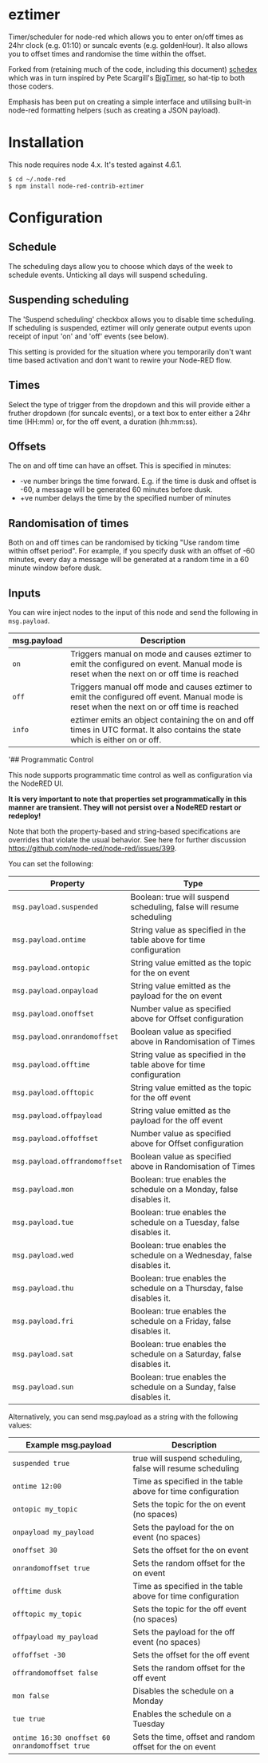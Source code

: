 # eztimer

Timer/scheduler for node-red which allows you to enter on/off times as 24hr clock (e.g. 01:10) or suncalc events (e.g.
goldenHour). It also allows you to offset times and randomise the time within the offset.

Forked from (retaining much of the code, including this document) [schedex](https://github.com/biddster/node-red-contrib-schedex) which was in turn inspired by Pete Scargill's [BigTimer](http://tech.scargill.net/big-timer/), so
hat-tip to both those coders.

Emphasis has been put on creating a simple interface and utilising built-in node-red formatting helpers (such as creating
a JSON payload).

# Installation

This node requires node 4.x. It's tested against 4.6.1.

    $ cd ~/.node-red
    $ npm install node-red-contrib-eztimer

# Configuration

## Schedule

The scheduling days allow you to choose which days of the week to schedule events. Unticking all days will suspend
scheduling.

## Suspending scheduling

The 'Suspend scheduling' checkbox allows you to disable time scheduling. If scheduling is suspended, eztimer will only
generate output events upon receipt of input 'on' and 'off' events (see below).

This setting is provided for the situation where you temporarily don't want time based activation and don't want to
rewire your Node-RED flow.

## Times

Select the type of trigger from the dropdown and this will provide either a fruther dropdown (for suncalc events), or a text
box to enter either a 24hr time (HH:mm) or, for the off event, a duration (hh:mm:ss).

## Offsets

The on and off time can have an offset. This is specified in minutes:

* -ve number brings the time forward. E.g. if the time is dusk and offset is -60, a message will be generated 60 minutes
  before dusk.
* +ve number delays the time by the specified number of minutes

## Randomisation of times

Both on and off times can be randomised by ticking "Use random time within offset period". For example, if you specify
dusk with an offset of -60 minutes, every day a message will be generated at a random time in a 60 minute window before
dusk.

## Inputs

You can wire inject nodes to the input of this node and send the following in `msg.payload`.

| msg.payload | Description                                                                                                                                |
| ----------- | ------------------------------------------------------------------------------------------------------------------------------------------ |
| `on`        | Triggers manual on mode and causes eztimer to emit the configured on event. Manual mode is reset when the next on or off time is reached   |
| `off`       | Triggers manual off mode and causes eztimer to emit the configured off event. Manual mode is reset when the next on or off time is reached |
| `info`      | eztimer emits an object containing the on and off times in UTC format. It also contains the state which is either on or off.               |

'## Programmatic Control

This node supports programmatic time control as well as configuration via the NodeRED UI.

**It is very important to note that properties set programmatically in this manner are transient. They will not persist
over a NodeRED restart or redeploy!**

Note that both the property-based and string-based specifications are overrides that violate the usual behavior. 
See here for further discussion https://github.com/node-red/node-red/issues/399.

You can set the following:

| Property                      | Type                                                                  |
| ----------------------------- | --------------------------------------------------------------------- |
| `msg.payload.suspended`       | Boolean: true will suspend scheduling, false will resume scheduling   |
| `msg.payload.ontime`          | String value as specified in the table above for time configuration   |
| `msg.payload.ontopic`         | String value emitted as the topic for the on event                    |
| `msg.payload.onpayload`       | String value emitted as the payload for the on event                  |
| `msg.payload.onoffset`        | Number value as specified above for Offset configuration              |
| `msg.payload.onrandomoffset`  | Boolean value as specified above in Randomisation of Times            |
| `msg.payload.offtime`         | String value as specified in the table above for time configuration   |
| `msg.payload.offtopic`        | String value emitted as the topic for the off event                   |
| `msg.payload.offpayload`      | String value emitted as the payload for the off event                 |
| `msg.payload.offoffset`       | Number value as specified above for Offset configuration              |
| `msg.payload.offrandomoffset` | Boolean value as specified above in Randomisation of Times            |
| `msg.payload.mon`             | Boolean: true enables the schedule on a Monday, false disables it.    |
| `msg.payload.tue`             | Boolean: true enables the schedule on a Tuesday, false disables it.   |
| `msg.payload.wed`             | Boolean: true enables the schedule on a Wednesday, false disables it. |
| `msg.payload.thu`             | Boolean: true enables the schedule on a Thursday, false disables it.  |
| `msg.payload.fri`             | Boolean: true enables the schedule on a Friday, false disables it.    |
| `msg.payload.sat`             | Boolean: true enables the schedule on a Saturday, false disables it.  |
| `msg.payload.sun`             | Boolean: true enables the schedule on a Sunday, false disables it.    |

Alternatively, you can send msg.payload as a string with the following values:

| Example msg.payload                            | Description                                                  |
| ---------------------------------------------- | ------------------------------------------------------------ |
| `suspended true`                               | true will suspend scheduling, false will resume scheduling   |
| `ontime 12:00`                                 | Time as specified in the table above for time configuration  |
| `ontopic my_topic`                             | Sets the topic for the on event (no spaces)                  |
| `onpayload my_payload`                         | Sets the payload for the on event (no spaces)                |
| `onoffset 30`                                  | Sets the offset for the on event                             |
| `onrandomoffset true`                          | Sets the random offset for the on event                      |
| `offtime dusk`                                 | Time as specified in the table above for time configuration  |
| `offtopic my_topic`                            | Sets the topic for the off event (no spaces)                 |
| `offpayload my_payload`                        | Sets the payload for the off event (no spaces)               |
| `offoffset -30`                                | Sets the offset for the off event                            |
| `offrandomoffset false`                        | Sets the random offset for the off event                     |
| `mon false`                                    | Disables the schedule on a Monday                            |
| `tue true`                                     | Enables the schedule on a Tuesday                            |
| `ontime 16:30 onoffset 60 onrandomoffset true` | Sets the time, offset and random offset for the on event     |
